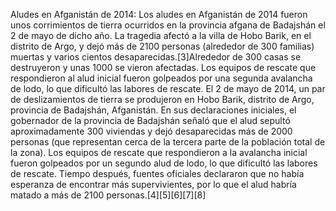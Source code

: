 Aludes en Afganistán de 2014: Los aludes en Afganistán de 2014 fueron unos corrimientos de tierra ocurridos en la provincia afgana de Badajshán el 2 de mayo de dicho año. La tragedia afectó a la villa de Hobo Barik, en el distrito de Argo, y dejó más de 2100 personas (alrededor de 300 familias) muertas y varios cientos desaparecidas.[3]​ Alrededor de 300 casas se destruyeron y unas 1000 se vieron afectadas. Los equipos de rescate que respondieron al alud inicial fueron golpeados por una segunda avalancha de lodo, lo que dificultó las labores de rescate. El 2 de mayo de 2014, un par de deslizamientos de tierra se produjeron en Hobo Barik, distrito de Argo, provincia de Badajshán, Afganistán. En sus declaraciones iniciales, el gobernador de la provincia de Badajshán señaló que el alud sepultó aproximadamente 300 viviendas y dejó desaparecidas más de 2000 personas (que representan cerca de la tercera parte de la población total de la zona). Los equipos de rescate que respondieron a la avalancha inicial fueron golpeados por un segundo alud de lodo, lo que dificultó las labores de rescate. Tiempo después, fuentes oficiales declararon que no había esperanza de encontrar más supervivientes, por lo que el alud habría matado a más de 2100 personas.[4]​[5]​[6]​[7]​[8]​
